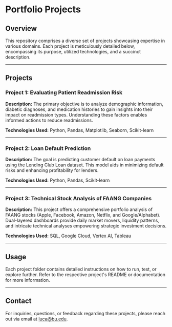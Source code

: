# Portfolio Projects

## Overview

This repository comprises a diverse set of projects showcasing expertise in various domains. Each project is meticulously detailed below, encompassing its purpose, utilized technologies, and a succinct description.

---

## Projects

### Project 1: Evaluating Patient Readmission Risk

**Description:** 
The primary objective is to analyze demographic information, diabetic diagnoses, and medication histories to gain insights into their impact on readmission types. Understanding these factors enables informed actions to reduce readmissions.

**Technologies Used:** 
Python, Pandas, Matplotlib, Seaborn, Scikit-learn

---

### Project 2: Loan Default Prediction

**Description:** 
The goal is predicting customer default on loan payments using the Lending Club Loan dataset. This model aids in minimizing default risks and enhancing profitability for lenders.

**Technologies Used:** 
Python, Pandas, Scikit-learn

---

### Project 3: Technical Stock Analysis of FAANG Companies

**Description:** 
This project offers a comprehensive portfolio analysis of FAANG stocks (Apple, Facebook, Amazon, Netflix, and Google/Alphabet). Dual-layered dashboards provide daily market movers, liquidity patterns, and intricate technical analyses empowering strategic investment decisions.

**Technologies Used:** 
SQL, Google Cloud, Vertex AI, Tableau

---

## Usage

Each project folder contains detailed instructions on how to run, test, or explore further. Refer to the respective project's README or documentation for more information.

---

## Contact

For inquiries, questions, or feedback regarding these projects, please reach out via email at luca@bu.edu.

